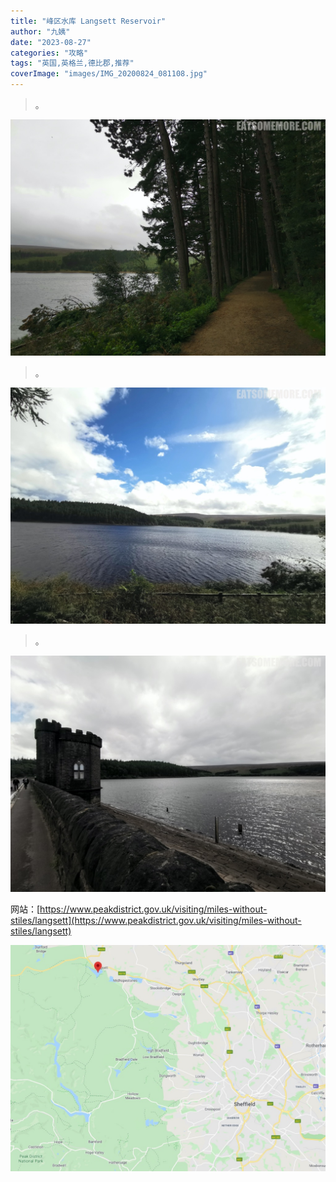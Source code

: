 ```yaml
---
title: "峰区水库 Langsett Reservoir"
author: "九姨"
date: "2023-08-27"
categories: "攻略"
tags: "英国,英格兰,德比郡,推荐"
coverImage: "images/IMG_20200824_081108.jpg"
---
```


>。

![Langsett Reservoir](images/IMG_20200823_135252.jpg)

>。

![Langsett Reservoir](images/IMG_20200824_081108.jpg)

>。

![Langsett Reservoir](images/IMG_20200823_150445.jpg)


网站：[https://www.peakdistrict.gov.uk/visiting/miles-without-stiles/langsett](https://www.peakdistrict.gov.uk/visiting/miles-without-stiles/langsett)

![Langsett Reservoir](images/langsett.jpg)